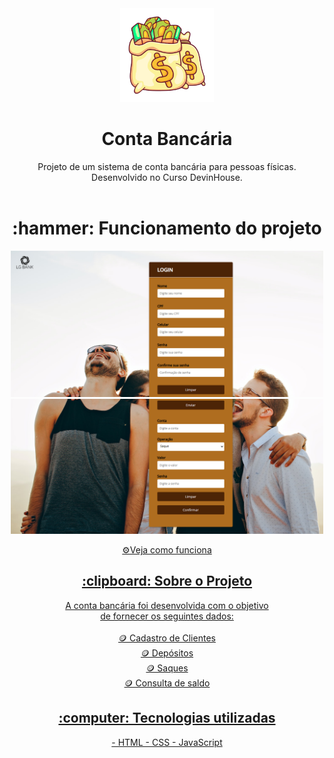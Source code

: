 <div align="center">
<img  width="150px" src="/png.png" alt="logo" >
</div>

<h1 align="center" font-size="20px">Conta Bancária</h1>

<div align="center" >
   Projeto de um sistema de conta bancária para pessoas físicas. <br> Desenvolvido no Curso DevinHouse.
</div>
<br>

<h1 align="center" > :hammer: Funcionamento do projeto </h1>

<p align="center" >
<img  width="500px" src="./func1.png" alt="modelo" > <br>
<img  width="500px" src="./func2.png" alt="modelo" >
</p>


<div align="center">
<a href="https://lorenagrazy.github.io/M01S04_DevinAudaces_Bank-Account-Project/">⚙️Veja como funciona</
<div/>  
  
<br>


<h2 align="center"> :clipboard: Sobre o Projeto</h2>
  
   
<div align="center">
A conta bancária foi desenvolvida com o objetivo <br> de fornecer os seguintes dados:<br>
<br>
🪙 Cadastro de Clientes 
   <br>
🪙 Depósitos 
   <br>
🪙 Saques
   <br>
🪙 Consulta de saldo
</div>

<h2 align="center"> :computer: Tecnologias utilizadas </h2>
<div align="center">
- HTML
- CSS
- JavaScript

</div>
